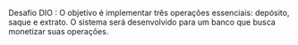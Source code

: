 Desafio DIO : O objetivo é implementar três operações essenciais: depósito, saque e extrato.
O sistema será desenvolvido para um banco que busca monetizar suas operações.
